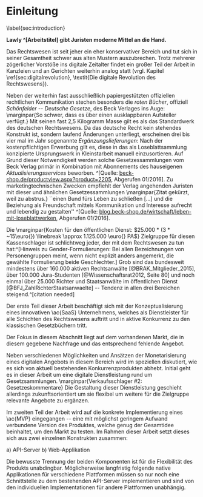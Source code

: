 # Einleitung
\label{sec:introduction}

**Lawly ^[Arbeitstitel] gibt Juristen moderne Mittel an die Hand.**

Das Rechtswesen ist seit jeher ein eher konservativer Bereich und tut sich in seiner Gesamtheit schwer aus alten Mustern auszubrechen. Trotz mehrerer zögerlicher Vorstöße ins digitale Zeitalter findet ein großer Teil der Arbeit in Kanzleien und an Gerichten weiterhin analog statt (vrgl. Kapitel \ref{sec:digitalrevolution}, \textit{Die digitale Revolution des Rechtswesens}).

Neben der weiterhin fast ausschließlich papiergestützten offiziellen rechtlichen Kommunikation stechen besonders die *roten Bücher*, offiziell *Schönfelder -- Deutsche Gesetze*, des Beck Verlages ins Auge: \marginpar{So schwer, dass es über einen ausklappbaren Aufsteller verfügt.} Mit seinen fast 2,5 Kilogramm Masse gilt es als das Standardwerk des deutschen Rechtswesens. Da das deutsche Recht kein stehendes Konstrukt ist, sondern laufend Änderungen unterliegt, erscheinen drei bis vier mal im Jahr sogenannte *Ergänzungslieferungen*: Nach der kostenpflichtigen Erwerbung gilt es, diese in das als Loseblattsammlung konzipierte Ursprungswerk in Kleinstarbeit manuell einzusortieren. Auf Grund dieser Notwendigkeit werden solche Gesetzessammlungen vom Beck Verlag primär in Kombination mit Abonnements des hauseigenen *Aktualisierungsservices* beworben. ^[Quelle: [beck-shop.de/productview.aspx?product=2205](http://beck-shop.de/Schoenfelder-Deutsche-Gesetze/productview.aspx?product=2205), Abgerufen 01/2016]. Zu marketingtechnischen Zwecken empfiehlt der Verlag angehenden Juristen mit dieser und ähnlichen Gesetzessammlungen \marginpar{Zitat gekürzt, weil zu abstrus.} ``einen Bund fürs Leben zu schließen [...] und die Beziehung als Freundschaft mittels Kommunikation und Interesse aufrecht und lebendig zu gestalten'' ^[Quelle: [blog.beck-shop.de/wirtschaft/leben-mit-loseblattwerken](http://blog.beck-shop.de/wirtschaft/leben-mit-loseblattwerken/), Abgerufen 01/2016].

Die \marginpar{Kosten für den öffentlichen Dienst: $25.000 * (3 * ~15\euro{}) \linebreak \approx 1.125.000 \euro{} PA$} Zielgruppe für diesen Kassenschlager ist schlichtweg jeder, der mit dem Rechtswesen zu tun hat:^[Hinweis zu Gender-Formulierungen: Bei allen Bezeichnungen von Personengruppen meint, wenn nicht explizit anders angemerkt, die gewählte Formulierung beide Geschlechter.] Grob sind das bundesweit mindestens über 160.000 aktiven Rechtsanwälte [@BRAK_Mitglieder_2015], über 100.000 Jura-Studenten [@Wissenschaftsrat2012, Seite 80] und noch einmal über 25.000 Richter und Staatsanwälte im öffentlichen Dienst [@BFJ_ZahlRichterStaatsanwaelte] -- Tendenz in allen drei Bereichen steigend.^[citation needed]

Der erste Teil dieser Arbeit beschäftigt sich mit der Konzeptualisierung eines innovativen \ac{SaaS} Unternehmens, welches als Dienstleister für alle Schichten des Rechtswesens auftritt und in aktive Konkurrenz zu den klassischen Gesetzbüchern tritt.

Der Fokus in diesem Abschnitt liegt auf dem vorhandenen Markt, die in diesem gegebene Nachfrage und das entsprechend fehlende Angebot.

Neben verschiedenen Möglichkeiten und Ansätzen der Monetarisierung eines digitalen Angebots in diesem Bereich wird im speziellen diskutiert, wie es sich von aktuell bestehenden Konkurrenzprodukten abhebt. Initial geht es in dieser Arbeit um eine digitale Dienstleistung rund um Gesetzsammlungen. \marginpar{Verkaufsschlager \#2: Gesetzeskommentare} Die Gestaltung dieser Dienstleistung geschieht allerdings zukunftsorientiert um sie flexibel um weitere für die Zielgruppe relevante Angebote zu ergänzen.

Im zweiten Teil der Arbeit wird auf die konkrete Implementierung eines \ac{MVP} eingegangen -- eine mit möglichst geringem Aufwand verbundene Version des Produktes, welche genug der Gesamtidee beinhaltet, um den Markt zu testen. Im Rahmen dieser Arbeit setzt dieses sich aus zwei einzelnen Konstrukten zusammen:

  a)  API-Server
  b)  Web-Applikation

Die bewusste Trennung der beiden Komponenten ist für die Flexibilität des Produkts unabdingbar. Möglicherweise langfristig folgende native Applikationen für verschiedene Plattformen müssen so nur noch eine Schnittstelle zu dem bestehenden API-Server implementieren und sind von den individuellen Implementationen für andere Plattformen unabhängig. <!-- Außerdem ist durch die konzeptionelle auch eine strukturelle Trennung möglich: Applikation und Server (und Datenbank) können auf von einander physikalisch unabhängigen Systemen betrieben werden und sind so individuell skalier- und austauschbar. -->

